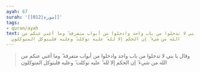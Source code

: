 ```yaml
---
ayah: 67
surah: '[[012|سورة]]'
tags:
- quran/ayah
text: وقال يا بني لا تدخلوا من باب واحد وادخلوا من أبواب متفرقة ۖ وما أغني عنكم من
  الله من شيء ۖ إن الحكم إلا لله ۖ عليه توكلت ۖ وعليه فليتوكل المتوكلون
---
```

> وقال يا بني لا تدخلوا من باب واحد وادخلوا من أبواب متفرقة ۖ وما أغني عنكم من الله من شيء ۖ إن الحكم إلا لله ۖ عليه توكلت ۖ وعليه فليتوكل المتوكلون

